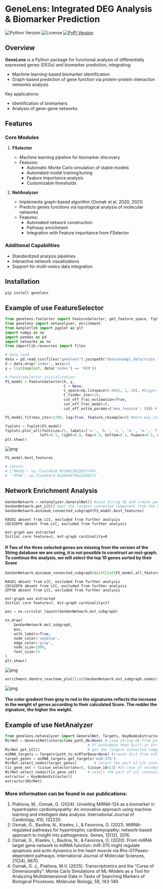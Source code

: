 # GeneLens: Integrated DEG Analysis & Biomarker Prediction

![Python Version](https://img.shields.io/badge/python-3.10%2B-blue)
![License](https://img.shields.io/badge/license-MIT-green)
[![PyPI Version](https://img.shields.io/pypi/v/genelens)](https://pypi.org/project/genelens/)

## Overview

**GeneLens** is a Python package for functional analysis of differentially expressed genes (DEGs) and biomarker prediction, integrating:
- Machine learning-based biomarker identification
- Graph-based prediction of gene function via protein-protein interaction networks analysis

Key applications:
- Identification of biomarkers
- Analysis of gene-gene networks

## Features

### Core Modules

1. **FSelector**
   - Machine learning pipeline for biomarker discovery
   - Features:
     - Automatic Monte Carlo simulation of stable models
     - Automated model training/tuning
     - Feature importance analysis
     - Customizable thresholds

2. **NetAnalyzer**
   - Implements graph-based algorithm (Osmak et al. 2020, 2021)
   - Predicts genes functions via topological analysis of molecular networks
   - Features:
     - Automated network construction
     - Pathway enrichment
     - Integration with Feature importance from FSelector

### Additional Capabilities
- Standardized analysis pipelines
- Interactive network visualizations
- Support for multi-omics data integration

## Installation

```bash
pip install genelens
```

## Example of use FeatureSelector

```python
from genelens.fselector import FeatureSelector, get_feature_space, fsplot
from genelens import netanalyzer, enrichment
from matplotlib import pyplot as plt
import numpy as np
import pandas as pd
import networkx as nx
from importlib.resources import files
```


```python
# data load
data = pd.read_csv(files("genelens").joinpath("data/exampl_data/train_test.csv"), index_col=0)
X = data.drop('index', axis=1)
y = list(map(int, data['index'] == 'HCM'))
```

```python
# FeatureSelector initialization
FS_model = FeatureSelector(X, y,
                           C = None, 
                           C_space=np.linspace(0.0001, 1, 20), #bigger space -> more precision, more processor time
                           C_finder_iter=10,
                           cut_off_frac_estimation=True,
                           cut_off_frac_model=0,
                           cut_off_estim_params={'max_feature': 50}) # This parameter implements early stopping. Bigger feature space -> more precision, more processor time
```

```python
FS_model.fit(max_iter=2700, log=True, feature_resample=0) #more max_iter -> more precision, more processor time
```

```python
fsplots = fsplot(FS_model)
fsplots.plot_all(fontsize=25, labels=['a.', 'b.', 'c.', 'd.', 'e.', 'f.'], 
                left=0.1, right=0.9, top=0.9, bottom=0.1, hspace=0.5, wspace=0.5)
plt.show()
```
    
![png](https://github.com/GJOsmak/GeneLens/blob/f8b452aa50831742cf5dcc4819f02c58d71376ad/images/output_4_0.png)
    

```python
FS_model.best_features

# return:    
# {'RASD1': np.float64(0.9510623822037754),
#  'MYH6': np.float64(0.8420449794132905)}
```

## Network Enrichment Analysis

```python
GenGenNetwork = netanalyzer.GeneralNet() #Load String db and create gene-gene interaction network
GenGenNetwork.get_LCC() #get the largest connected component from the network
GenGenNetwork.minimum_connected_subgraph(FS_model.best_features)
```

    RASD1 absent from LCC, excluded from further analysis
    CDC42EP4 absent from LCC, excluded from further analysis
    
    mst-graph was extracted
    Initial core feature=1, mst-graph cardinality=0


#### If Two of the three selected genes are missing from the version of the String database we are using, it is not possible to construct an mst-graph. To continue the analysis, we will select the top 10 genes sorted by their Score


```python
GenGenNetwork.minimum_connected_subgraph(dict(list(FS_model.all_features.items())[:10]))
```

    RASD1 absent from LCC, excluded from further analysis
    CDC42EP4 absent from LCC, excluded from further analysis
    ZFP36 absent from LCC, excluded from further analysis
    
    mst-graph was extracted
    Initial core feature=7, mst-graph cardinality=17



```python
pos = nx.circular_layout(GenGenNetwork.mst_subgraph)

nx.draw(
    GenGenNetwork.mst_subgraph,
    pos,
    with_labels=True,       
    node_color='skyblue',   
    edge_color='gray',      
    node_size=2000,         
    font_size=15            
)
plt.show()
```


    
![png](https://github.com/GJOsmak/GeneLens/blob/f8b452aa50831742cf5dcc4819f02c58d71376ad/images/output_12_0.png)
    



```python
enrichment.dendro_reactome_plot(list(GenGenNetwork.mst_subgraph.nodes()), FS_model.all_features, species='Homo sapiens')
```

    
![png](https://github.com/GJOsmak/GeneLens/blob/f8b452aa50831742cf5dcc4819f02c58d71376ad/images/output_13_1.png)
    


#### The color gradient from gray to red in the signatures reflects the increase in the weight of genes according to their calculated Score. The redder the signature, the higher the weight.

## Example of use NetAnalyzer

```python
from genelens.netanalyzer import GeneralNet, Targets, KeyNodesExtractor
MirNet = GeneralNet(interactome_path_db=None) # Load String db from path and create gene-gene interaction network.
                                      # If path=None than built-in String version loaded.
MirNet.get_LCC()                      # get the largest connected component from the network
miRNA_targets = Targets(path_to_miRTarBase=None) #create dict from miRTarBase
target_genes = miRNA_targets.get_targets('miR-375')
MirNet.select_nodes(target_genes)        # select the part of LCC containing only the miRNA target genes
tis_gene_set = tissue_selector(ans=0, tissue_id=23) #In case of ans=None, tissue_id=None the choice will be offered interactively
MirNet.select_nodes(tis_gene_set)     # select the part of LCC containing only the tissue target genes
extractor = KeyNodesExtractor()
extractor(MirNet) 
```

### More information can be found in our publications:

1.	Pisklova, M., Osmak, G. (2024). Unveiling MiRNA-124 as a biomarker in hypertrophic cardiomyopathy: An innovative approach using machine learning and intelligent data analysis. International Journal of Cardiology, 410, 132220.
2.	Osmak, G., Baulina, N., Kiselev, I., & Favorova, O. (2021). MiRNA-regulated pathways for hypertrophic cardiomyopathy: network-based approach to insight into pathogenesis. Genes, 12(12), 2016.
3.	Osmak, G., Kiselev, I., Baulina, N., & Favorova, O. (2020). From miRNA target gene network to miRNA function: miR-375 might regulate apoptosis and actin dynamics in the heart muscle via Rho-GTPases-dependent pathways. International Journal of Molecular Sciences, 21(24), 9670.
4. Osmak, G. J., Pisklova, M.V. (2025). Transcriptomics and the “Curse of Dimensionality”: Monte Carlo Simulations of ML-Models as a Tool for Analyzing Multidimensional Data in Tasks of Searching Markers of Biological Processes. Molecular Biology, 59, 143-149.